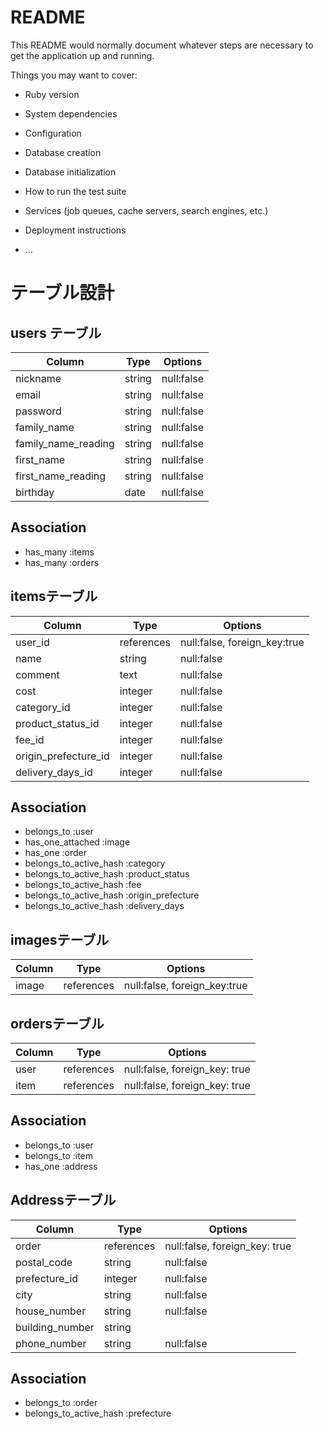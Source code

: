 # README

This README would normally document whatever steps are necessary to get the
application up and running.

Things you may want to cover:

* Ruby version

* System dependencies

* Configuration

* Database creation

* Database initialization

* How to run the test suite

* Services (job queues, cache servers, search engines, etc.)

* Deployment instructions

* ...


# テーブル設計

## users テーブル

| Column              | Type   | Options    |
| ------------------- | ------ | ---------- |
| nickname            | string | null:false |
| email               | string | null:false |
| password            | string | null:false |
| family_name         | string | null:false |
| family_name_reading | string | null:false |
| first_name          | string | null:false |
| first_name_reading  | string | null:false |
| birthday            | date   | null:false |

## Association

- has_many :items
- has_many :orders

## itemsテーブル

| Column               | Type       | Options                      |
| -------------------- | ---------- | ---------------------------- |
| user_id              | references | null:false, foreign_key:true |
| name                 | string     | null:false                   |
| comment              | text       | null:false                   |
| cost                 | integer    | null:false                   |
| category_id          | integer    | null:false                   |
| product_status_id    | integer    | null:false                   |
| fee_id               | integer    | null:false                   |
| origin_prefecture_id | integer    | null:false                   |
| delivery_days_id     | integer    | null:false                   |


## Association

- belongs_to :user
- has_one_attached :image
- has_one :order
- belongs_to_active_hash :category
- belongs_to_active_hash :product_status
- belongs_to_active_hash :fee
- belongs_to_active_hash :origin_prefecture
- belongs_to_active_hash :delivery_days

## imagesテーブル
| Column | Type       | Options                      |
| ------ | ---------- | ---------------------------- |
| image  | references | null:false, foreign_key:true |



## ordersテーブル

| Column | Type       | Options                       |
| ------ | ---------- | ----------------------------- |
| user   | references | null:false, foreign_key: true |
| item   | references | null:false, foreign_key: true |

## Association

- belongs_to :user
- belongs_to :item
- has_one :address

## Addressテーブル

| Column          | Type       | Options                       |
| --------------- | ---------- | ----------------------------- |
| order           | references | null:false, foreign_key: true |
| postal_code     | string     | null:false                    |
| prefecture_id   | integer    | null:false                    |
| city            | string     | null:false                    |
| house_number    | string     | null:false                    |
| building_number | string     |                               |
| phone_number    | string     | null:false                    |

## Association

- belongs_to :order
- belongs_to_active_hash :prefecture

